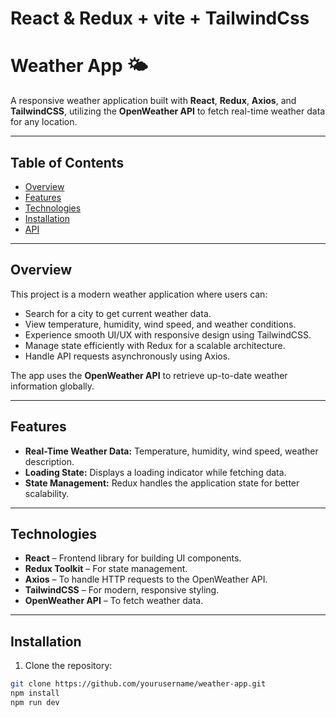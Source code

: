 # React & Redux + vite + TailwindCss

# Weather App 🌤️

A responsive weather application built with **React**, **Redux**, **Axios**, and **TailwindCSS**, utilizing the **OpenWeather API** to fetch real-time weather data for any location.

---

## Table of Contents

- [Overview](#overview)  
- [Features](#features)  
- [Technologies](#technologies)  
- [Installation](#installation)  
- [API](#api)  

---

## Overview

This project is a modern weather application where users can:

- Search for a city to get current weather data.
- View temperature, humidity, wind speed, and weather conditions.
- Experience smooth UI/UX with responsive design using TailwindCSS.
- Manage state efficiently with Redux for a scalable architecture.
- Handle API requests asynchronously using Axios.  

The app uses the **OpenWeather API** to retrieve up-to-date weather information globally.

---

## Features

- **Real-Time Weather Data:** Temperature, humidity, wind speed, weather description.
- **Loading State:** Displays a loading indicator while fetching data.
- **State Management:** Redux handles the application state for better scalability.

---

## Technologies

- **React** – Frontend library for building UI components.  
- **Redux Toolkit** – For state management.  
- **Axios** – To handle HTTP requests to the OpenWeather API.  
- **TailwindCSS** – For modern, responsive styling.  
- **OpenWeather API** – To fetch weather data.  

---

## Installation

1. Clone the repository:  

```bash
git clone https://github.com/yourusername/weather-app.git
npm install
npm run dev 

